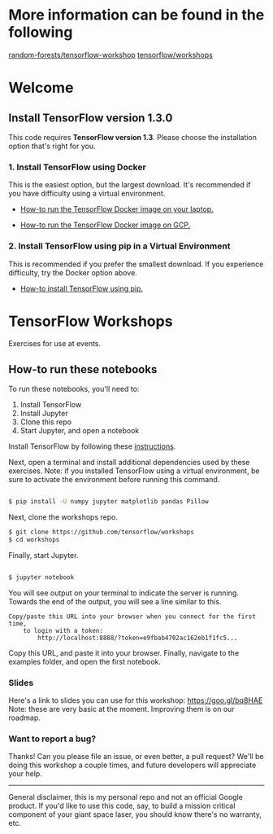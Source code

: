# More information can be found in the following

[random-forests/tensorflow-workshop](https://github.com/random-forests/tensorflow-workshop)
[tensorflow/workshops](https://github.com/tensorflow/workshops)


# Welcome

##  Install TensorFlow version 1.3.0

This code requires **TensorFlow version 1.3**. Please choose the installation option that's right for you.

### 1. Install TensorFlow using Docker

This is the easiest option, but the largest download. It's recommended if you have difficulty using a virtual environment. 

* [How-to run the TensorFlow Docker image on your laptop.](setup/install-docker-local.md)

* [How-to run the TensorFlow Docker image on GCP.](setup/install-docker-cloud.md)

### 2. Install TensorFlow using pip in a Virtual Environment

This is recommended if you prefer the smallest download. If you experience difficulty, try the Docker option above.

* [How-to install TensorFlow using pip.](setup/install-pip.md)



# TensorFlow Workshops

Exercises for use at events. 

## How-to run these notebooks

To run these notebooks, you'll need to:
1. Install TensorFlow
2. Install Jupyter
3. Clone this repo
4. Start Jupyter, and open a notebook

Install TensorFlow by following these [instructions](https://www.tensorflow.org/install/). 

Next, open a terminal and install additional dependencies used by these exercises. Note: if you installed TensorFlow using a virtual environment, be sure to activate the environment before running this command.


```sh 

$ pip install -U numpy jupyter matplotlib pandas Pillow

```

Next, clone the workshops repo.

```sh
$ git clone https://github.com/tensorflow/workshops
$ cd workshops
```

Finally, start Jupyter.

```sh

$ jupyter notebook

```

You will see output on your terminal to indicate the server is running. Towards the end of the output, you will see a line similar to this.

```
Copy/paste this URL into your browser when you connect for the first time,
    to login with a token:
        http://localhost:8888/?token=e9fbab4702ac162eb1f1fc5...
```

Copy this URL, and paste it into your browser. Finally, navigate to the examples folder, and open the first notebook.

### Slides
Here's a link to slides you can use for this workshop: https://goo.gl/bq8HAE Note: these are very basic at the moment. Improving them is on our roadmap.






### Want to report a bug?

Thanks! Can you please file an issue, or even better, a pull request? We'll be doing this workshop a couple times, and future developers will appreciate your help.

- - -
General disclaimer, this is my personal repo and not an official Google product. If you'd like to use this code, say, to build a mission critical component of your giant space laser, you should know there's no warranty, etc.
